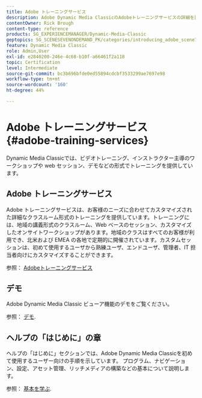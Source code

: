 ```yaml
---
title: Adobe トレーニングサービス
description: Adobe Dynamic Media ClassicのAdobeトレーニングサービスの詳細を説明します。
contentOwner: Rick Brough
content-type: reference
products: SG_EXPERIENCEMANAGER/Dynamic-Media-Classic
geptopics: SG_SCENESEVENONDEMAND_PK/categories/introducing_adobe_scene7
feature: Dynamic Media Classic
role: Admin,User
exl-id: e2840200-246e-4c68-b10f-a66461f2a118
topic: Certification
level: Intermediate
source-git-commit: bc3b696bfde0ed55894cdcbf3533299ae7697e98
workflow-type: tm+mt
source-wordcount: '160'
ht-degree: 44%

---
```


# Adobe トレーニングサービス{#adobe-training-services}

Dynamic Media Classicでは、ビデオトレーニング、インストラクター主導のワークショップや web セッション、デモなどの形式でトレーニングを提供しています。

## Adobe トレーニングサービス

Adobe トレーニングサービスは、お客様のニーズに合わせてカスタマイズされた詳細なクラスルーム形式のトレーニングを提供しています。トレーニングには、地域の講義形式のクラスルーム、Web ベースのセッション、カスタマイズしたオンサイトワークショップがあります。地域のクラスはすべてのお客様が利用でき、北米および EMEA の各地で定期的に開催されています。カスタムセッションは、初めて使用するユーザから熟練ユーザ、エンドユーザ、管理者、IT 担当者向けにカスタマイズすることができます。

参照： [Adobeトレーニングサービス](https://learning.adobe.com/)

## デモ

Adobe Dynamic Media Classic ビューア機能のデモをご覧ください。

参照： [デモ](https://landing.adobe.com/en/na/dynamic-media/ctir-2755/live-demos.html).

## ヘルプの「はじめに」の章

ヘルプの「はじめに」セクションでは、Adobe Dynamic Media Classicを初めて使用するユーザー向けの手順を示しています。 プログラム、ナビゲーション、設定、アセット管理、リッチメディアの構築などの基本について説明します。

参照： [基本を学ぶ](dmc-platform-overview.md).
